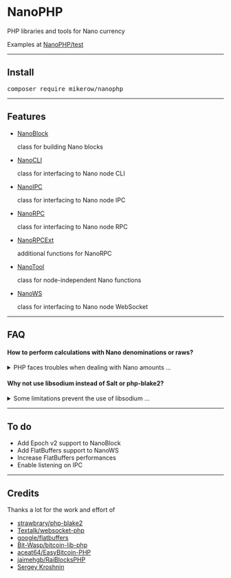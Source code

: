 # NanoPHP

PHP libraries and tools for Nano currency

Examples at [NanoPHP/test](https://github.com/MikeRow/NanoPHP/tree/master/test)

---

## Install

<pre>
composer require mikerow/nanophp
</pre>

---

## Features

- [NanoBlock](https://github.com/MikeRow/NanoPHP/blob/master/src/NanoBlock.php)

  class for building Nano blocks

- [NanoCLI](https://github.com/MikeRow/NanoPHP/blob/master/src/NanoCLI.php)

  class for interfacing to Nano node CLI
  
- [NanoIPC](https://github.com/MikeRow/NanoPHP/blob/master/src/NanoIPC.php)

  class for interfacing to Nano node IPC

- [NanoRPC](https://github.com/MikeRow/NanoPHP/blob/master/src/NanoRPC.php)

  class for interfacing to Nano node RPC

- [NanoRPCExt](https://github.com/MikeRow/NanoPHP/blob/master/src/NanoRPCExt.php)

  additional functions for NanoRPC

- [NanoTool](https://github.com/MikeRow/NanoPHP/blob/master/src/NanoTool.php)

  class for node-independent Nano functions
  
- [NanoWS](https://github.com/MikeRow/NanoPHP/blob/master/src/NanoWS.php)

  class for interfacing to Nano node WebSocket

---

## FAQ

#### How to perform calculations with Nano denominations or raws?

<details><summary>PHP faces troubles when dealing with Nano amounts ...</summary>
<p>

- Data type `float` isn't precise at certain decimal depths
- Data type `integer` size is limited to 64 bit

A good solution is to perform calculations in raws using [GNU Multiple Precision](https://www.php.net/manual/en/book.gmp.php)

</p>
</details>

#### Why not use libsodium instead of Salt or php-blake2?

<details><summary>Some limitations prevent the use of libsodium ...</summary>
<p>

- Functions `sodium_crypto_sign_*` use SHA-2 instead Blake2
- Functions `sodium_crypto_generichash_*` don't allow output smaller than 16 bytes

</p>
</details>

---

## To do

- Add Epoch v2 support to NanoBlock
- Add FlatBuffers support to NanoWS
- Increase FlatBuffers performances
- Enable listening on IPC

---

## Credits

Thanks a lot for the work and effort of

- [strawbrary/php-blake2](https://github.com/strawbrary/php-blake2)
- [Textalk/websocket-php](https://github.com/Textalk/websocket-php)
- [google/flatbuffers](https://github.com/google/flatbuffers)
- [Bit-Wasp/bitcoin-lib-php](https://github.com/Bit-Wasp/bitcoin-lib-php)
- [aceat64/EasyBitcoin-PHP](https://github.com/aceat64/EasyBitcoin-PHP)
- [jaimehgb/RaiBlocksPHP](https://github.com/jaimehgb/RaiBlocksPHP)
- [Sergey Kroshnin](https://github.com/SergiySW)
